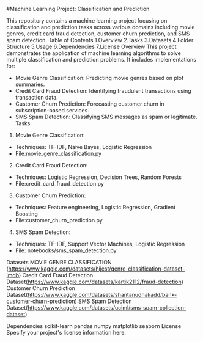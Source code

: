 #Machine Learning Project: Classification and Prediction

This repository contains a machine learning project focusing on classification and prediction tasks across various domains including movie genres, credit card fraud detection, customer churn prediction, and SMS spam detection.
Table of Contents
1.Overview
2.Tasks
3.Datasets
4.Folder Structure
5.Usage
6.Dependencies
7.License
Overview
This project demonstrates the application of machine learning algorithms to solve multiple classification and prediction problems. It includes implementations for:
* Movie Genre Classification: Predicting movie genres based on plot summaries.
* Credit Card Fraud Detection: Identifying fraudulent transactions using transaction data.
* Customer Churn Prediction: Forecasting customer churn in subscription-based services.
* SMS Spam Detection: Classifying SMS messages as spam or legitimate.
Tasks
1. Movie Genre Classification:

* Techniques: TF-IDF, Naive Bayes, Logistic Regression
* File:movie_genre_classification.py
  
2. Credit Card Fraud Detection:

* Techniques: Logistic Regression, Decision Trees, Random Forests
* File:credit_card_fraud_detection.py
  
3. Customer Churn Prediction:

* Techniques: Feature engineering, Logistic Regression, Gradient Boosting
* File:customer_churn_prediction.py
  
4. SMS Spam Detection:

* Techniques: TF-IDF, Support Vector Machines, Logistic Regression
* File: notebooks/sms_spam_detection.py
  
Datasets
    MOVIE GENRE CLASSIFICATION (https://www.kaggle.com/datasets/hijest/genre-classification-dataset-imdb)
    Credit Card Fraud Detection Dataset(https://www.kaggle.com/datasets/kartik2112/fraud-detection)
    Customer Churn Prediction Dataset(https://www.kaggle.com/datasets/shantanudhakadd/bank-customer-churn-prediction)
    SMS Spam Detection Dataset(https://www.kaggle.com/datasets/uciml/sms-spam-collection-dataset)

Dependencies
      scikit-learn
      pandas
      numpy
      matplotlib
      seaborn
License
      Specify your project's license information here.
